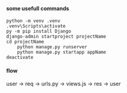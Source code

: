#### some usefull commands
```
python -m venv .venv
.venv\Scripts\activate
py -m pip install Django
django-admin startproject projectName
cd projectName
    python manage.py runserver
    python manage.py startapp appName
deactivate
```

#### flow
user -> req -> urls.py -> views.js -> res -> user